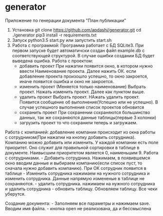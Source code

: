 # generator

Приложение по генерации документа "План публикации"

1. Установка
git clone https://github.com/apdashi/generator.git
cd ./generator
pip3 install -r requirements.txt
2. Запуск
python3.5 start.py или запустить start.sh
3. Работа с программой:
  Программа работает с БД SQLite3. При первом запуске будет автоматичски создан файл example.db с соответствующей структурой. В случае ошибки создании БД будет выведена ошибка.
  Работа с проектом:
    - добавить проект
      При нажатии появится окно, в котором нужно ввести Наименование проекта. Далее нажить ОК. если добавление проекта произошло успешно, то окно закроется, иначе появится ошибка и окно не закроется. 
    - изменить проект (Меняется только наименование)
      Выбрать проект. Нажать изменить проект. Далее как пунктом выше.
    - удалить проект 
      Выбрать проект. НАжать удалить проект. Появится сообщение об выполнение(Успешно или не успешно). В случае успешного выполнения список проектов обновится
    - сохранить проект
      При сохранении сохраняются большинство данных, так же сохраняются данные таблицы(первые 3 колонки)
    - загрузить проект
      то что сохранили теперь и загружаем.
      
  Работа с компанией:
    добавление компании происходит из окна работы с сотрудником(При нажатии на кнопку добавить сотрудника).
    Компанию можно добавить или изменить. У каждой компании есть поле приоритет. Оно служит для правильной сортировки в таблице в документе. Наивысшим приоритетом является 0, наименьшим 9.
  Работа с сотрудниками.
    - Добавить сотрудника.
      Нажимаем, в появившемся окно вводим данные и выбираем компанию(если список пуст, то сначала нужно добавить компанию). При OK сотрудник появится в таблице
    - Изменить сотрудника
      нажимаем на нужного сотрудника и изменить сотрудника. 
      Данные напрямую измененые в таблице не сохраняются.
    - удалить сотрудника.
      нажимаем на нужного сотрудника и удалить сотрудника
    - обновить таблицу. 
      Обновляем таблицу. Все чеки уберутся.
    
  Создание документа:
    - Заполняем все параметры и нажимаем save. Вводим имя файла. 
    - кнопка open не реализована, да и бессмыслена

